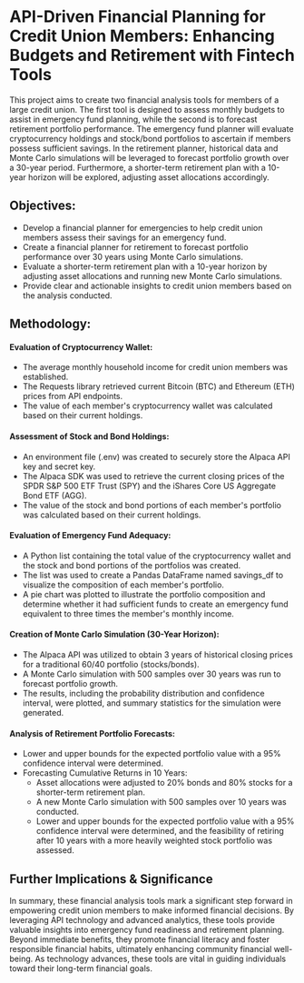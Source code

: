 # API-Driven Financial Planning for Credit Union Members: Enhancing Budgets and Retirement with Fintech Tools
This project aims to create two financial analysis tools for members of a large credit union. The first tool is designed to assess monthly budgets to assist in emergency fund planning, while the second is to forecast retirement portfolio performance. The emergency fund planner will evaluate cryptocurrency holdings and stock/bond portfolios to ascertain if members possess sufficient savings. In the retirement planner, historical data and Monte Carlo simulations will be leveraged to forecast portfolio growth over a 30-year period. Furthermore, a shorter-term retirement plan with a 10-year horizon will be explored, adjusting asset allocations accordingly.

## Objectives:
- Develop a financial planner for emergencies to help credit union members assess their savings for an emergency fund.
- Create a financial planner for retirement to forecast portfolio performance over 30 years using Monte Carlo simulations.
- Evaluate a shorter-term retirement plan with a 10-year horizon by adjusting asset allocations and running new Monte Carlo simulations.
- Provide clear and actionable insights to credit union members based on the analysis conducted.

## Methodology:
#### Evaluation of Cryptocurrency Wallet:
- The average monthly household income for credit union members was established.
- The Requests library retrieved current Bitcoin (BTC) and Ethereum (ETH) prices from API endpoints.
- The value of each member's cryptocurrency wallet was calculated based on their current holdings.

#### Assessment of Stock and Bond Holdings:
- An environment file (.env) was created to securely store the Alpaca API key and secret key.
- The Alpaca SDK was used to retrieve the current closing prices of the SPDR S&P 500 ETF Trust (SPY) and the iShares Core US Aggregate Bond ETF (AGG).
- The value of the stock and bond portions of each member's portfolio was calculated based on their current holdings.

#### Evaluation of Emergency Fund Adequacy:
- A Python list containing the total value of the cryptocurrency wallet and the stock and bond portions of the portfolios was created.
- The list was used to create a Pandas DataFrame named savings_df to visualize the composition of each member's portfolio.
- A pie chart was plotted to illustrate the portfolio composition and determine whether it had sufficient funds to create an emergency fund equivalent to three times the member's monthly income.

#### Creation of Monte Carlo Simulation (30-Year Horizon):
- The Alpaca API was utilized to obtain 3 years of historical closing prices for a traditional 60/40 portfolio (stocks/bonds).
- A Monte Carlo simulation with 500 samples over 30 years was run to forecast portfolio growth.
- The results, including the probability distribution and confidence interval, were plotted, and summary statistics for the simulation were generated.

#### Analysis of Retirement Portfolio Forecasts:
- Lower and upper bounds for the expected portfolio value with a 95% confidence interval were determined.
- Forecasting Cumulative Returns in 10 Years:
  - Asset allocations were adjusted to 20% bonds and 80% stocks for a shorter-term retirement plan.
  - A new Monte Carlo simulation with 500 samples over 10 years was conducted.
  - Lower and upper bounds for the expected portfolio value with a 95% confidence interval were determined, and the feasibility of retiring after 10 years with a more heavily weighted stock portfolio was assessed.

## Further Implications & Significance 
In summary, these financial analysis tools mark a significant step forward in empowering credit union members to make informed financial decisions. By leveraging API technology and advanced analytics, these tools provide valuable insights into emergency fund readiness and retirement planning. Beyond immediate benefits, they promote financial literacy and foster responsible financial habits, ultimately enhancing community financial well-being. As technology advances, these tools are vital in guiding individuals toward their long-term financial goals.
